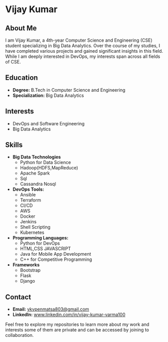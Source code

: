 # Vijay Kumar

## About Me
I am Vijay Kumar, a 4th-year Computer Science and Engineering (CSE) student specializing in Big Data Analytics. Over the course of my studies, I have completed various projects and gained significant insights in this field. While I am deeply interested in DevOps, my interests span across all fields of CSE.

## Education
- **Degree:** B.Tech in Computer Science and Engineering
- **Specialization:** Big Data Analytics

## Interests
- DevOps and Software Engineering 
- Big Data Analytics

## Skills
- **Big Data Technologies**
  - Python for Data Science
  - Hadoop(HDFS,MapReduce)
  - Apache Spark
  - Sql
  - Cassandra Nosql
- **DevOps Tools:**
  - Ansible
  - Terraform
  - CI/CD
  - AWS
  - Docker
  - Jenkins
  - Shell Scripting
  - Kubernetes
- **Programming Languages:**
  - Python for DevOps
  - HTML,CSS JAVASCRIPT
  - Java for Mobile App Development
  - C++ for Competitive Programming 
- **Frameworks**
  - Bootstrap
  - Flask
  - Django

## Contact
- **Email:**  vkvpenmatsa803@gmail.com
- **LinkedIn:** www.linkedin.com/in/vijay-kumar-varma100

Feel free to explore my repositories to learn more about my work and interests some of them are private and can be accessed by joining to collaboration. 
